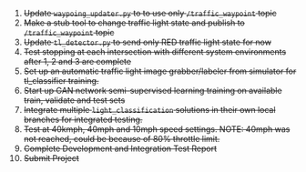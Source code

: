 1. ~~Update `waypoing_updater.py` to to use only `/traffic_waypoint` topic~~
2. ~~Make a stub tool to change traffic light state and publish to `/traffic_waypoint` topic~~
3. ~~Update `tl_detector.py` to send only RED traffic light state for now~~
4. ~~Test stopping at each intersection with different system environments after 1, 2 and 3 are complete~~
5. ~~Set up an automatic traffic light image grabber/labeler from simulator for tl_classifier training.~~
6. ~~Start up GAN network semi-supervised learning training on available train, validate and test sets~~
7. ~~Integrate multiple `light_classification` solutions in their own local branches for integrated testing.~~
8. ~~Test at 40kmph, 40mph and 10mph speed settings.  NOTE: 40mph was not reached, could be because of 80% throttle limit.~~
9. ~~Complete Development and Integration Test Report~~
10. ~~Submit Project~~
